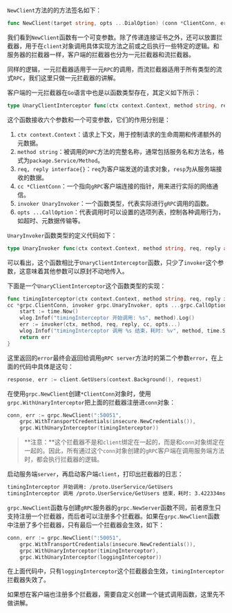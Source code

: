 `NewClient`方法的的方法签名如下：

```go
func NewClient(target string, opts ...DialOption) (conn *ClientConn, err error)
```

我们看到`NewClient`函数有一个可变参数。除了传递连接证书之外，还可以放置拦截器，用于在`client`对象调用具体实现方法之前或之后执行一些特定的逻辑。和服务器的拦截器一样，客户端的拦截器也分为一元拦截器和流拦截器。

同样的逻辑，一元拦截器适用于一元`RPC`的调用，而流拦截器适用于所有类型的流式`RPC`，我们这里只做一元拦截器的讲解。

客户端的一元拦截器在`Go`语言中也是以函数类型存在，其定义如下所示：

```go
type UnaryClientInterceptor func(ctx context.Context, method string, req, reply interface{}, cc *ClientConn, invoker UnaryInvoker, opts ...CallOption) error
```

这个函数接收六个参数和一个可变参数，它们的作用分别是：

1. `ctx context.Context`：请求上下文，用于控制请求的生命周期和传递额外的元数据。
2. `method string`：被调用的`RPC`方法的完整名称，通常包括服务名和方法名，格式为`package.Service/Method`。
3. `req, reply interface{}`：`req`为客户端发送的请求对象，`resp`为从服务端接收的数据。
4. `cc *ClientConn`：一个指向`gRPC`客户端连接的指针，用来进行实际的网络通信。
5. `invoker UnaryInvoker`：一个函数类型，代表实际进行`gRPC`调用的函数。
6. `opts ...CallOption`：代表调用时可以设置的选项列表，控制各种调用行为，如超时、元数据传输等。

`UnaryInvoker`函数类型的定义代码如下：

```go
type UnaryInvoker func(ctx context.Context, method string, req, reply any, cc *ClientConn, opts ...CallOption) error
```

可以看出，这个函数相比于`UnaryClientInterceptor`函数，只少了`invoker`这个参数，这意味着其他参数可以原封不动地传入。

下面是一个`UnaryClientInterceptor`这个函数类型的实现：

```go
func timingInterceptor(ctx context.Context, method string, req, reply interface{},
cc *grpc.ClientConn, invoker grpc.UnaryInvoker, opts ...grpc.CallOption) error {
	start := time.Now()
	wlog.Infof("timingInterceptor 开始调用: %s", method).Log()
	err := invoker(ctx, method, req, reply, cc, opts...)
	wlog.Infof("timingInterceptor 调用 %s 结束，耗时: %v", method, time.Since(start)).Log()
	return err
}
```

这里返回的`error`最终会返回给调用`gRPC server`方法时的第二个参数`error`，在上面的代码中具体是这句：

```go
response, err := client.GetUsers(context.Background(), request)
```

在使用`grpc.NewClient`创建`*ClientConn`对象时，使用`grpc.WithUnaryInterceptor`把上面的拦截器注册进`conn`对象：

```go
conn, err := grpc.NewClient(":50051",
    grpc.WithTransportCredentials(insecure.NewCredentials()),
    grpc.WithUnaryInterceptor(timingInterceptor))
```

> **注意：**这个拦截器不是和`client`绑定在一起的，而是和`conn`对象绑定在一起的。因此，所有通过这个`conn`对象创建的`gRPC`客户端在调用服务端方法时，都会执行拦截器的逻辑。

启动服务端`server`，再启动客户端`client`，打印出拦截器的日志：

```sh
timingInterceptor 开始调用: /proto.UserService/GetUsers
timingInterceptor 调用 /proto.UserService/GetUsers 结束，耗时: 3.422334ms
```

`grpc.NewClient`函数与创建`gRPC`服务器的`grpc.NewServer`函数不同，前者原生只支持注册一个拦截器，而后者可以注册多个拦截器。如果在`grpc.NewClient`函数中注册了多个拦截器，只有最后一个拦截器会生效，如下：

```go
conn, err := grpc.NewClient(":50051",
    grpc.WithTransportCredentials(insecure.NewCredentials()),
    grpc.WithUnaryInterceptor(timingInterceptor),
    grpc.WithUnaryInterceptor(loggingInterceptor))
```

在上面代码中，只有`loggingInterceptor`这个拦截器会生效，`timingInterceptor`拦截器失效了。

如果想在客户端也注册多个拦截器，需要自定义创建一个链式调用函数，这里先不做讲解。